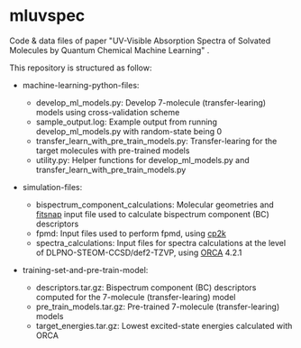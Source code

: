 # mluvspec
Code & data files of paper "UV-Visible Absorption Spectra of Solvated Molecules by Quantum Chemical Machine Learning" . 

This repository is structured as follow:
* machine-learning-python-files:
    * develop_ml_models.py: Develop 7-molecule (transfer-learing) models using cross-validation scheme
    * sample_output.log: Example output from running develop_ml_models.py with random-state being 0
    * transfer_learn_with_pre_train_models.py: Transfer-learing for the target molecules with pre-trained models
    * utility.py: Helper functions for develop_ml_models.py and transfer_learn_with_pre_train_models.py
    
* simulation-files:
  * bispectrum_component_calculations: Molecular geometries and [fitsnap](https://github.com/FitSNAP/FitSNAP) input file used to calculate bispectrum component (BC) descriptors
  * fpmd: Input files used to perform fpmd, using [cp2k](https://www.cp2k.org/)
  * spectra_calculations: Input files for spectra calculations at the level of DLPNO-STEOM-CCSD/def2-TZVP, using [ORCA](https://orcaforum.kofo.mpg.de/app.php/portal) 4.2.1
  
* training-set-and-pre-train-model:
   * descriptors.tar.gz: Bispectrum component (BC) descriptors computed for the 7-molecule (transfer-learing) model
   * pre_train_models.tar.gz: Pre-trained 7-molecule (transfer-learing) models
   * target_energies.tar.gz: Lowest excited-state energies calculated with ORCA
